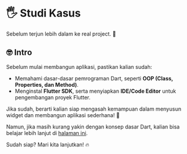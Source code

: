 # 🖐️ Studi Kasus  
Sebelum terjun lebih dalam ke real project. 📃  

## 🤓 Intro  

Sebelum mulai membangun aplikasi, pastikan kalian sudah:  
- Memahami dasar-dasar pemrograman Dart, seperti **OOP (Class, Properties, dan Method)**.  
- Menginstal **Flutter SDK**, serta menyiapkan **IDE/Code Editor** untuk pengembangan proyek Flutter.  

Jika sudah, berarti kalian siap mengasah kemampuan dalam menyusun widget dan membangun aplikasi sederhana! 🚀  

Namun, jika masih kurang yakin dengan konsep dasar Dart, kalian bisa belajar lebih lanjut di [halaman ini](https://roadmap.wridev.id/miniclass/mobile/oop-dart/class.html).  

Sudah siap? Mari kita lanjutkan! 🔥  
